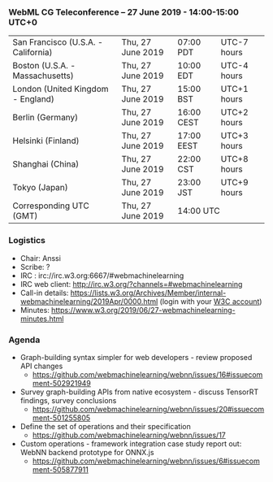 ### WebML CG Teleconference – 27 June 2019 - 14:00-15:00 UTC+0

<table>
<tr><td> San Francisco (U.S.A. - California) <td> Thu, 27 June 2019 <td> 07:00 PDT <td> UTC-7 hours
<tr><td> Boston (U.S.A. - Massachusetts) <td> Thu, 27 June 2019 <td> 10:00 EDT <td> UTC-4 hours
<tr><td> London (United Kingdom - England) <td> Thu, 27 June 2019 <td> 15:00 BST <td> UTC+1 hours
<tr><td> Berlin (Germany) <td> Thu, 27 June 2019 <td> 16:00 CEST <td> UTC+2 hours
<tr><td> Helsinki (Finland) <td> Thu, 27 June 2019 <td> 17:00 EEST <td> UTC+3 hours
<tr><td> Shanghai (China) <td> Thu, 27 June 2019 <td> 22:00 CST <td> UTC+8 hours
<tr><td> Tokyo (Japan) <td> Thu, 27 June 2019 <td> 23:00 JST <td> UTC+9 hours
<tr><td> Corresponding UTC (GMT) <td> Thu, 27 June 2019 <td colspan=2> 14:00 UTC
</table>
 
### Logistics

* Chair: Anssi
* Scribe: ?
* IRC : irc://irc.w3.org:6667/#webmachinelearning
* IRC web client: http://irc.w3.org/?channels=#webmachinelearning
* Call-in details: https://lists.w3.org/Archives/Member/internal-webmachinelearning/2019Apr/0000.html (login with your [W3C account](https://www.w3.org/Help/Account/))
* Minutes: https://www.w3.org/2019/06/27-webmachinelearning-minutes.html

### Agenda

* Graph-building syntax simpler for web developers - review proposed API changes
  * https://github.com/webmachinelearning/webnn/issues/16#issuecomment-502921949
* Survey graph-building APIs from native ecosystem - discuss TensorRT findings, survey conclusions
  * https://github.com/webmachinelearning/webnn/issues/20#issuecomment-501255805
* Define the set of operations and their specification
  * https://github.com/webmachinelearning/webnn/issues/17
* Custom operations - framework integration case study report out: WebNN backend prototype for ONNX.js
  * https://github.com/webmachinelearning/webnn/issues/6#issuecomment-505877911
